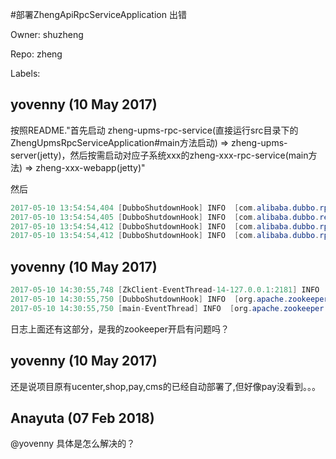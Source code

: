 #部署ZhengApiRpcServiceApplication 出错

Owner: shuzheng

Repo: zheng

Labels: 

## yovenny (10 May 2017)

按照README."首先启动 zheng-upms-rpc-service(直接运行src目录下的ZhengUpmsRpcServiceApplication#main方法启动) => zheng-upms-server(jetty)，然后按需启动对应子系统xxx的zheng-xxx-rpc-service(main方法) => zheng-xxx-webapp(jetty)"

然后

```java
2017-05-10 13:54:54,404 [DubboShutdownHook] INFO  [com.alibaba.dubbo.rpc.protocol.dubbo.DubboProtocol] -  [DUBBO] Close dubbo server: /192.168.0.87:20880, dubbo version: 2.5.3, current host: 127.0.0.1
2017-05-10 13:54:54,405 [DubboShutdownHook] INFO  [com.alibaba.dubbo.remoting.transport.AbstractServer] -  [DUBBO] Close NettyServer bind /0.0.0.0:20880, export /192.168.0.87:20880, dubbo version: 2.5.3, current host: 127.0.0.1
2017-05-10 13:54:54,412 [DubboShutdownHook] INFO  [com.alibaba.dubbo.rpc.protocol.dubbo.DubboProtocol] -  [DUBBO] Unexport service: dubbo://192.168.0.87:20880/com.zheng.api.rpc.api.ApiService?anyhost=true&application=zheng-api-rpc-service&dubbo=2.5.3&interface=com.zheng.api.rpc.api.ApiService&methods=hello&pid=3506&side=provider&timeout=10000&timestamp=1494395693467, dubbo version: 2.5.3, current host: 127.0.0.1
2017-05-10 13:54:54,412 [DubboShutdownHook] INFO  [com.alibaba.dubbo.rpc.protocol.injvm.InjvmProtocol] -  [DUBBO] Unexport service: injvm://127.0.0.1/com.zheng.api.rpc.api.ApiService?anyhost=true&application=zheng-api-rpc-service&dubbo=2.5.3&interface=com.zheng.api.rpc.api.ApiService&methods=hello&pid=3506&side=provider&timeout=10000&timestamp=1494395693467, dubbo version: 2.5.3, current host: 127.0.0.1
```


## yovenny (10 May 2017)


```java
2017-05-10 14:30:55,748 [ZkClient-EventThread-14-127.0.0.1:2181] INFO  [org.I0Itec.zkclient.ZkEventThread] - Terminate ZkClient event thread.
2017-05-10 14:30:55,750 [DubboShutdownHook] INFO  [org.apache.zookeeper.ZooKeeper] - Session: 0x100007cb4c1000b closed
2017-05-10 14:30:55,750 [main-EventThread] INFO  [org.apache.zookeeper.ClientCnxn] - EventThread shut down
```
日志上面还有这部分，是我的zookeeper开启有问题吗？

## yovenny (10 May 2017)

还是说项目原有ucenter,shop,pay,cms的已经自动部署了,但好像pay没看到。。。

## Anayuta (07 Feb 2018)

@yovenny  具体是怎么解决的？

